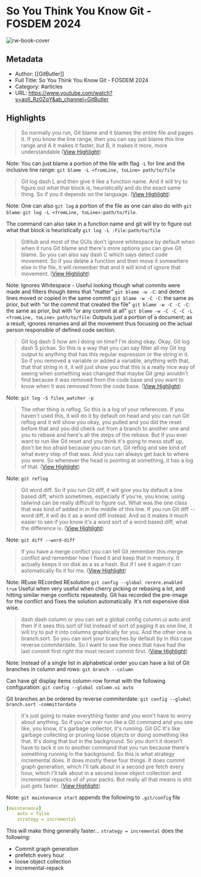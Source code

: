 # So You Think You Know Git - FOSDEM 2024

![rw-book-cover](https://i.ytimg.com/vi/aolI_Rz0ZqY/maxresdefault.jpg)

## Metadata

- Author: [[GitButler]]
- Full Title: So You Think You Know Git - FOSDEM 2024
- Category: #articles
- URL: <https://www.youtube.com/watch?v=aolI_Rz0ZqY&ab_channel=GitButler>

## Highlights

> So normally you run, Git blame and it blames the entire file and pages it. If you know the
> line range, then you can say just blame this line range and A it makes it faster, but B, it
> makes it more, more understandable ([View Highlight](https://read.readwise.io/read/01hpk5f9emg3qsqrfj8ty6rq1j))

Note: You can just blame a portion of the file with flag `-L` for line and the inclusive line range: `git blame -L <fromLine, toLine> path/to/file`

> Git log dash L and then give it like a function name. And it will try to figure out what that
> block is, heuristically and do the exact same thing. So if you it depends on the language.
> ([View Highlight](https://read.readwise.io/read/01hpk5vd3jgv67n04t0khgh4dq))

Note: One can also `git log` a portion of the file as one can also do with `git blame`: `git log -L <fromLine, toLine>:path/to/file`.

The command can also take in a function name and git will try to figure out what that block is heuristically `git log -L :File:path/to/file`

> GitHub and most of the GUIs don't ignore whitespace by default when when it runs Git
> blame and there's more options you can give Git blame. So you can also say dash C
> which says detect code movement. So if you delete a function and then move it
> somewhere else in the file, it will remember that and it will kind of ignore that movement.
> ([View Highlight](https://read.readwise.io/read/01hpk62atp59mrdypqa92fzaxj))

Note: Ignores Whitespace - Useful looking though what commits were made and filters though items that "matter"
`git blame -w -C`: and detect lines moved or copied in the same commit
`git blame -w -C -C`: the same as prior, but with "or the commit that created the file"
`git blame -w -C -C -C`: the same as prior, but with "or any commit at all"
`git blame -w -C -C -C -L <fromLine, toLine> path/to/file`: Outputs just a portion of a document; as a result, ignores renames and all the movement thus focusing on the actual person responsible of defined code section.

> Git log dash S how am I doing on time? I'm doing okay. Okay. Git log dash S pickax. So
> this is a way that you can say filter all my Git log output to anything that has this regular
> expression or the string in it. So if you removed a variable or added a variable, anything
> with that, that that string in it, it will just show you that this is a really nice way of seeing
> when something was changed that maybe Git grep wouldn't find because it was removed
> from the code base and you want to know when it was removed from the code base.
> ([View Highlight](https://read.readwise.io/read/01hpk6k31hccenkfdt3438f74t))

Note: `git log -S files_watcher -p`

> The other thing is reflog. So this is a log of your references. If you haven't used this, it will
> do it by default on head and you can run Git reflog and it will show you okay, you pulled
> and you did the reset before that and you did check out from a branch to another one
> and you to rebase and here's all the steps of the rebase. But if you ever want to run like
> Git reset and you think it's going to mess stuff up, don't be too afraid because you can
> run, Git reflog and see kind of what every step of that was. And you can always get back
> to where you were. So whenever the head is pointing at something, it has a log of that.
> ([View Highlight](https://read.readwise.io/read/01hpk6n8h2ac9bhx9rdwy1ghsz))

Note: `git reflog`

> Git word diff. So if you run Git diff, it will give you by default a line based diff, which
> sometimes, especially if you're, you know, using tailwind can be really difficult to figure
> out. What was the one class that was kind of added in in the middle of this line. If you
> run Git diff -- word diff, it will do it as a word diff instead. And so it makes it much easier
> to see if you know it's a word sort of a word based diff, what the difference is.
> ([View Highlight](https://read.readwise.io/read/01hpk6qevjkb6785z540z9pweq))

Note: `git diff --word-diff`

> If you have a merge conflict you can tell Git remember this merge conflict and remember
> how I fixed it and keep that in memory. It actually keeps it on disk as a as a hash. But if I
> see it again it can automatically fix it for me. ([View Highlight](https://read.readwise.io/read/01hpk6vkacfn88ytxsgdvp3v8s))

Note: REuse REcorded REsolution
`git config --global rerere.enabled true`
Useful when very useful when cherry picking or rebasing a lot, and hitting similar merge conflicts repeatedly. Git has recorded the pre-image for the conflict and fixes the solution automatically.
It's not expensive disk wise.

> dash dash column or you can set a global config column.ui auto and then if it sees this
> sort of list instead of sort of paging it as one line, it will try to put it into columns
> graphically for you. And the other one is branch.sort. So you can sort your branches by
> default by in this case reverse commiterdate. So I want to see the ones that have had the
> last commit first right the most recent commit first. ([View Highlight](https://read.readwise.io/read/01hpk7c1a1fmp6g0bb74sx0fcd))

Note: Instead of a single list in alphabetical order you can have a list of Git branches in
column and rows: `git branch --column`

Can have git display items column-row format with the following configuration: `git config --global column.ui auto`

Git branches an be ordered by reverse commiterdate: `git config --global branch.sort -committerdate`

> it's just going to make everything faster and you won't have to worry about anything. So
> if you've ever run like a Git command and you see like, you know, it's garbage collector,
> it's running. Git GC It's like garbage collecting or pruning loose objects or doing
> something like that. It's doing that but in the background. So you don't it doesn't have to
> tack it on to another command that you run because there's something running in the
> background. So this is what strategy incremental does. It does mostly these four things.
> It does commit graph generation, which I'll talk about in a second pre fetch every hour,
> which I'll talk about in a second loose object collection and incremental repacks of of
> your packs. But really all that means is shit just gets faster. ([View Highlight](https://read.readwise.io/read/01hpk80r9jzvf4zc6qg31ygxwy))

Note: `git maintenance start` appends the following to `.git/config` file

```yml
[maintenance]
    auto = false
    strategy = incremental
```

This will make thing generally faster...
`strategy = incremental` does the following:

- Commit graph generation
- prefetch every hour
- loose object collection
- incremental-repack

